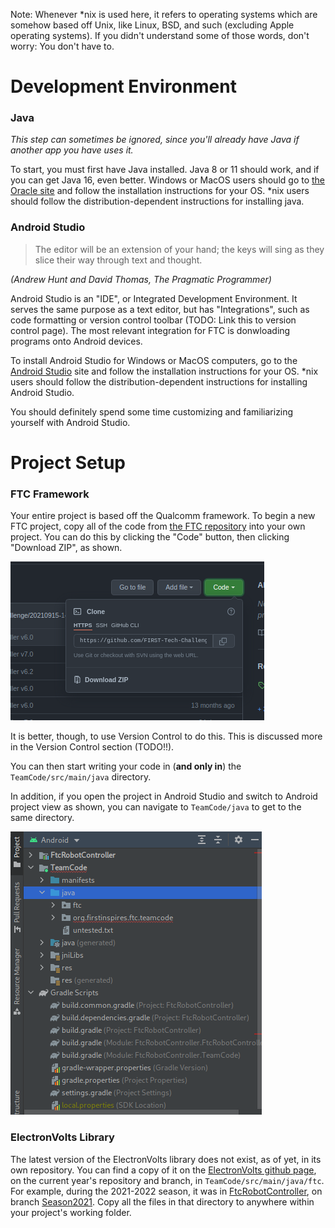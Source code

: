 Note: Whenever \*nix is used here, it refers to operating systems which are somehow based off Unix, like Linux, BSD, and such (excluding Apple operating systems). If you didn't understand some of those words, don't worry: You don't have to.

# Development Environment

### Java

*This step can sometimes be ignored, since you'll already have Java if another app you have uses it.*

To start, you must first have Java installed. Java 8 or 11 should work, and if you can get Java 16, even better. Windows or MacOS users should go to [the Oracle site](https://www.oracle.com/java/technologies/downloads/) and follow the installation instructions for your OS. \*nix users should follow the distribution-dependent instructions for installing java.

### Android Studio

> The editor will be an extension of your hand; the keys will sing as they slice their way through text and thought.

*(Andrew Hunt and David Thomas, The Pragmatic Programmer)*

Android Studio is an "IDE", or Integrated Development Environment. It serves the same purpose as a text editor, but has "Integrations", such as code formatting or version control toolbar (TODO: Link this to version control page). The most relevant integration for FTC is donwloading programs onto Android devices.

To install Android Studio for Windows or MacOS computers, go to the [Android Studio](https://developer.android.com/studio/) site and follow the installation instructions for your OS. \*nix users should follow the distribution-dependent instructions for installing Android Studio.

You should definitely spend some time customizing and familiarizing yourself with Android Studio.

# Project Setup

### FTC Framework

Your entire project is based off the Qualcomm framework. To begin a new FTC project, copy all of the code from [the FTC repository](https://github.com/FIRST-Tech-Challenge/FtcRobotController) into your own project. You can do this by clicking the "Code" button, then clicking "Download ZIP", as shown.

![Download from Github](./setup_github_download.png)

It is better, though, to use Version Control to do this. This is discussed more in the Version Control section (TODO!!).

You can then start writing your code in (**and only in**) the `TeamCode/src/main/java` directory.

In addition, if you open the project in Android Studio and switch to Android project view as shown, you can navigate to `TeamCode/java` to get to the same directory.

![Android project view](./setup_android_project_view.png)

### ElectronVolts Library

The latest version of the ElectronVolts library does not exist, as of yet, in its own repository. You can find a copy of it on the [ElectronVolts github page](www.example.com), on the current year's repository and branch, in `TeamCode/src/main/java/ftc`. For example, during the 2021-2022 season, it was in [FtcRobotController](https://github.com/FTC7393/FtcRobotController), on branch [Season2021](https://github.com/FTC7393/FtcRobotController/tree/Season2021). Copy all the files in that directory to anywhere within your project's working folder.
